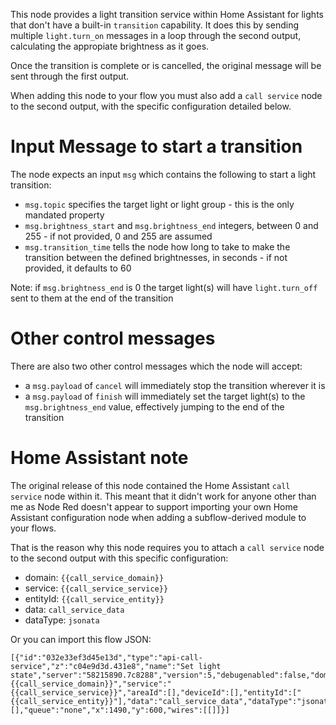 This node provides a light transition service within Home Assistant for lights that don't
have a built-in `transition` capability.  It does this by sending multiple `light.turn_on` 
messages in a loop through the second output, calculating the appropiate brightness as it goes.

Once the transition is complete or is cancelled, the original message will be sent through 
the first output.

When adding this node to your flow you must also add a `call service` node to the second output, with the specific
configuration detailed below.

# Input Message to start a transition

The node expects an input `msg` which contains the following to start a light transition:

+ `msg.topic` specifies the target light or light group - this is the only mandated property
+ `msg.brightness_start` and `msg.brightness_end` integers, between 0 and 255 - if not provided, 0 and 255 are 
assumed
+ `msg.transition_time` tells the node how long to take to make the transition between the defined brightnesses,
in seconds - if not provided, it defaults to 60

Note: if `msg.brightness_end` is 0 the target light(s) will have `light.turn_off` sent to them at the end of the transition

# Other control messages

There are also two other control messages which the  node will accept:

+ a `msg.payload` of `cancel` will immediately stop the transition wherever it is
+ a `msg.payload` of `finish` will immediately set the target light(s) to the `msg.brightness_end` value, effectively jumping to the end of the transition

# Home Assistant note
The original release of this node contained the Home Assistant `call service` node within it.  This meant that it didn't work for anyone other than me
as Node Red doesn't appear to support importing your own Home Assistant configuration node when adding a subflow-derived module to your flows.

That is the reason why this node requires you to attach a `call service` node to the second output with this specific configuration:

+ domain: `{{call_service_domain}}`
+ service: `{{call_service_service}}`
+ entityId: `{{call_service_entity}}`
+ data: `call_service_data`
+ dataType: `jsonata`

Or you can import this flow JSON:
```
[{"id":"032e33ef3d45e13d","type":"api-call-service","z":"c04e9d3d.431e8","name":"Set light state","server":"58215890.7c8288","version":5,"debugenabled":false,"domain":"{{call_service_domain}}","service":"{{call_service_service}}","areaId":[],"deviceId":[],"entityId":["{{call_service_entity}}"],"data":"call_service_data","dataType":"jsonata","mergeContext":"","mustacheAltTags":false,"outputProperties":[],"queue":"none","x":1490,"y":600,"wires":[[]]}]
```
